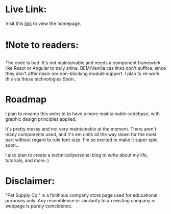 # Live Link:
Visit this [link](https://1zzowiebeha.github.io/) to view the homepage.

# ❗Note to readers:
The code is bad. It's not maintainable and needs a component framework like React or Angular to truly shine. BEM/Vanilla css links don't suffice, since they don't offer mixin nor non-blocking module support. I plan to re-work this via these technologies Soon..

# Roadmap

I plan to revamp this website to have a more maintainable codebase,
with graphic design principles applied.

It's pretty messy and not very maintainable at the moment. There aren't many components used, and it's em units all the way down for the most part without regard to rule font-size. I'm so excited to make it super epic soon...

I also plan to create a technical/personal blog to write about my life, tutorials, and more :)

# Disclaimer:

"Pet Supply Co." is a fictitious company store page used for educational purposes only. Any resemblence or similarity to an existing company or webpage is purely coincidence.
